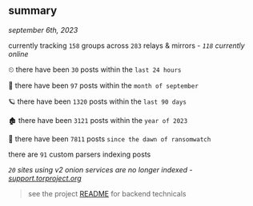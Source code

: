 
## summary
_september 6th, 2023_

currently tracking `158` groups across `283` relays & mirrors - _`118` currently online_

⏲ there have been `30` posts within the `last 24 hours`

🦈 there have been `97` posts within the `month of september`

🪐 there have been `1320` posts within the `last 90 days`

🏚 there have been `3121` posts within the `year of 2023`

🦕 there have been `7811` posts `since the dawn of ransomwatch`

there are `91` custom parsers indexing posts

_`20` sites using v2 onion services are no longer indexed - [support.torproject.org](https://support.torproject.org/onionservices/v2-deprecation/)_

> see the project [README](https://github.com/joshhighet/ransomwatch#ransomwatch--) for backend technicals
